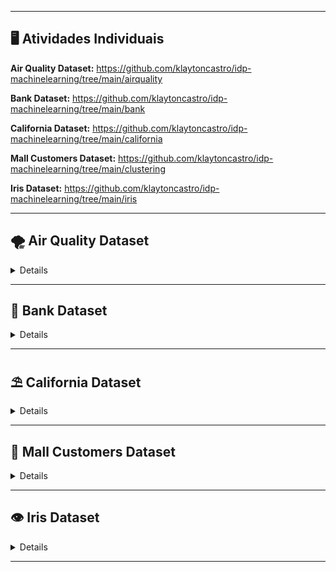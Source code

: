 
---

## 🖥 Atividades Individuais

**Air Quality Dataset:**
https://github.com/klaytoncastro/idp-machinelearning/tree/main/airquality

**Bank Dataset:**
https://github.com/klaytoncastro/idp-machinelearning/tree/main/bank

**California Dataset:**
https://github.com/klaytoncastro/idp-machinelearning/tree/main/california

**Mall Customers Dataset:**
https://github.com/klaytoncastro/idp-machinelearning/tree/main/clustering

**Iris Dataset:**
https://github.com/klaytoncastro/idp-machinelearning/tree/main/iris

---

## 🌪️ Air Quality Dataset

<details>

# Análise do Air Quality Dataset

Este repositório contém um notebook em Python com a análise exploratória de dados e aplicação de técnicas de Machine Learning no **Air Quality Dataset**, como parte das atividades práticas de aprendizado.

## Estrutura do Repositório

- **`Airquality_Felipe_Barroso.ipynb`**: Notebook principal contendo todas as etapas do projeto.
- **`AirQualityUCI.csv`**: Arquivo com os dados originais utilizados no projeto.

## Objetivo

O objetivo principal deste projeto foi analisar a qualidade do ar com base em medições de gases e variáveis climáticas, além de criar modelos preditivos para estimar concentrações de CO no ar.

## Etapas Realizadas

1. **Carregamento e Limpeza de Dados**
   - Importação do dataset em formato CSV.
   - Tratamento de valores ausentes preenchendo com a mediana.
   - Remoção de colunas irrelevantes ou não numéricas.

2. **Análise Exploratória de Dados (EDA)**
   - Geração de estatísticas descritivas.
   - Visualizações gráficas das distribuições das variáveis.
   - Matriz de correlação para identificar relações entre variáveis.

3. **Pré-processamento**
   - Seleção de variáveis independentes (features) e dependente (target).
   - Divisão do dataset em conjuntos de treino e teste.

4. **Modelagem de Machine Learning**
   - Treinamento de um modelo de Random Forest para prever concentrações de CO.
   - Avaliação do modelo com métricas:
     - Mean Squared Error (MSE)
     - R-squared (R²)

5. **Resultados**
   - Comparação entre os valores reais e previstos para avaliar a eficácia do modelo.

6. **Conclusões**
   - O modelo conseguiu capturar padrões relevantes no dataset, apresentando um desempenho satisfatório para predição de CO.

## Ferramentas Utilizadas

- **Linguagem**: Python
- **Bibliotecas**:
  - `pandas`
  - `numpy`
  - `matplotlib`
  - `seaborn`
  - `scikit-learn`

## Observações

- Certifique-se de que o arquivo `AirQualityUCI.csv` esteja no mesmo diretório do notebook ao executá-lo.

</details>

---

## 🏦 Bank Dataset

<details>

# Análise do Bank Dataset

Este repositório contém um notebook em Python com a análise exploratória de dados e aplicação de técnicas de Machine Learning no **Bank Dataset**, parte das atividades práticas do curso de Machine Learning.

## Estrutura do Repositório

- **`Bank_Dataset_Felipe_Barroso.ipynb`**: Notebook principal contendo todas as etapas do projeto.
- **`Bank_Data.csv`**: Arquivo com os dados originais utilizados no projeto.

## Objetivo

O objetivo principal deste projeto foi analisar os dados de uma campanha de marketing de uma instituição bancária e criar modelos preditivos para estimar a probabilidade de um cliente aceitar um produto bancário (como um depósito a prazo fixo).

## Etapas Realizadas

1. **Carregamento dos Dados**
   - Importação do arquivo `Bank_Data.csv` para o ambiente de trabalho.
   - Inspeção inicial dos dados para compreender suas variáveis e estrutura.

2. **Análise Exploratória de Dados (EDA)**
   - Estatísticas descritivas das variáveis.
   - Visualizações gráficas para identificar padrões e relações entre os dados.
   - Tratamento de dados ausentes e outliers.

3. **Pré-processamento**
   - Conversão de variáveis categóricas para representações numéricas.
   - Normalização de variáveis para uso em modelos de aprendizado de máquina.
   - Divisão dos dados em conjuntos de treinamento e teste.

4. **Modelagem**
   - Treinamento de diferentes algoritmos de classificação:
     - Regressão Logística
     - Árvore de Decisão
     - Random Forest
   - Avaliação de desempenho dos modelos utilizando métricas como:
     - Acurácia
     - Precisão
     - Recall
     - F1-score

5. **Resultados**
   - Comparação entre os modelos com base nas métricas de avaliação.
   - Identificação do melhor modelo para o problema proposto.

6. **Conclusões**
   - Insights gerados a partir dos dados.
   - Discussão sobre a aplicabilidade do modelo no mundo real.

## Ferramentas Utilizadas

- Python (bibliotecas: pandas, numpy, matplotlib, seaborn, scikit-learn)
- Jupyter Notebook

## Observações

- Certifique-se de que o arquivo `Bank_Data.csv` esteja no mesmo diretório do notebook.

</details>

---

## ⛱️ California Dataset

<details>

# Análise do California Housing Dataset

Este repositório contém um notebook em Python com a análise exploratória, pré-processamento e aplicação de modelos de machine learning no **California Housing Dataset**.

## Estrutura do Repositório

- **`california_housing_analysis.ipynb`**: Notebook contendo a análise completa e modelagem dos dados.
- **`california_housing.csv`**: Arquivo com os dados originais utilizados no projeto.

## Objetivo

O objetivo principal deste projeto foi prever o valor médio de casas em diferentes regiões da Califórnia, utilizando variáveis como idade média das casas, número médio de quartos, ocupação média, latitude, longitude, entre outras.

## Etapas do Projeto

### 1. Análise Exploratória de Dados (EDA)
- **Distribuição das Variáveis**: Analisamos as distribuições das variáveis para identificar outliers e entender características gerais do conjunto de dados.
- **Correlação**: Exploramos as correlações entre as variáveis preditoras e a variável alvo (`MedHouseVal`).
- **Gráficos**:
  - Histogramas para distribuição de variáveis.
  - Matriz de correlação para identificar relações entre as variáveis.

### 2. Pré-processamento de Dados
- **Tratamento de Valores Ausentes**: Identificação e tratamento de valores ausentes (se aplicável).
- **Normalização**: Variáveis foram normalizadas com `StandardScaler` para garantir que todas as variáveis estivessem na mesma escala.
- **Divisão dos Dados**: O dataset foi dividido em conjuntos de treino (80%) e teste (20%) para validação dos modelos.

### 3. Modelagem
Foram aplicados e avaliados diferentes algoritmos de regressão para prever o valor médio das casas:
- **Regressão Linear**: Modelo básico para estabelecer uma linha de base.
- **Árvore de Decisão**: Modelo não linear para capturar interações complexas.
- **Random Forest**: Modelo de ensemble para melhorar a performance e reduzir overfitting.
- **SVR (Support Vector Regressor)**: Modelo de regressão baseado no algoritmo SVM.
- **Gradient Boosting Machines**: Implementação com `GradientBoostingRegressor`.

### 4. Avaliação e Interpretação
- **Métricas de Avaliação**:
  - **MAE (Mean Absolute Error)**: Erro médio absoluto.
  - **MSE (Mean Squared Error)**: Erro quadrático médio.
  - **R² (Coeficiente de Determinação)**: Mede a proporção da variância explicada pelo modelo.
- **Gráficos de Valores Reais x Preditos**:
  - Para cada modelo, geramos gráficos de dispersão comparando os valores reais e os previstos.

## Ferramentas Utilizadas

- **Linguagem**: Python
- **Bibliotecas**:
  - `pandas`
  - `numpy`
  - `matplotlib`
  - `seaborn`
  - `scikit-learn`

## Resultados

- **Modelos Avaliados**:
  - Regressão Linear apresentou bom desempenho como modelo inicial.
  - Random Forest e Gradient Boosting Machines se destacaram pelo melhor equilíbrio entre bias e variância.
- **Insights**:
  - Variáveis como `MedInc` (Renda Média) mostraram forte correlação com o valor médio das casas.
  - Modelos ensemble como Random Forest e Gradient Boosting são mais adequados para capturar padrões complexos.

</details>

---

## 🏢 Mall Customers Dataset

<details>

# Análise do Mall Customers Dataset

Este repositório contém um notebook em Python com a análise exploratória, pré-processamento e aplicação de algoritmos de clustering no **Mall Customers Dataset**.

## Estrutura do Repositório

- **`mall_customers_analysis.ipynb`**: Notebook contendo a análise completa e modelagem dos dados.
- **`mall_customers.csv`**: Arquivo com os dados originais utilizados no projeto.

## Objetivo

O objetivo principal deste projeto foi agrupar clientes em clusters com base em suas características de renda anual e pontuação de gastos, utilizando técnicas de clustering.

## Etapas do Projeto

### 1. Análise Exploratória de Dados (EDA)
- **Distribuição das Variáveis**:
  - Foram analisadas distribuições das variáveis `Age`, `Annual Income (k$)` e `Spending Score (1-100)` para identificar padrões e possíveis outliers.
- **Gráficos**:
  - Histogramas foram criados para visualizar a distribuição de cada variável.

### 2. Pré-processamento
- **Seleção de Variáveis**: As variáveis `Annual Income (k$)` e `Spending Score (1-100)` foram escolhidas para a modelagem de clustering.
- **Normalização**: Os dados foram normalizados usando `StandardScaler` para garantir que as variáveis estivessem na mesma escala.

### 3. Modelagem com Clustering
- **K-Means**:
  - O método Elbow foi utilizado para determinar o número ideal de clusters (5 clusters foram selecionados).
  - Clientes foram agrupados em clusters com base em sua similaridade.
  - Avaliação do modelo foi feita com o Silhouette Score.
- **DBSCAN (opcional)**:
  - Foi aplicada uma análise complementar com DBSCAN para identificar clusters baseados em densidade.

### 4. Visualização dos Clusters
- Gráficos de dispersão foram gerados para visualizar os clusters com base nas variáveis `Annual Income (k$)` e `Spending Score (1-100)`.

## Ferramentas Utilizadas

- **Linguagem**: Python
- **Bibliotecas**:
  - `pandas`
  - `numpy`
  - `matplotlib`
  - `seaborn`
  - `sklearn`

## Resultados

- **Clusters Identificados**:
  - K-Means agrupou clientes em 5 clusters distintos, com base em renda anual e comportamento de gastos.
  - DBSCAN identificou clusters alternativos baseados em densidade (opcional).
- **Insights**:
  - Clientes com renda alta e alta pontuação de gastos foram agrupados em clusters específicos, destacando consumidores de alto valor.
  - O Silhouette Score confirmou a qualidade dos clusters gerados pelo K-Means.

</details>

---

## 👁️ Iris Dataset

<details>

# Análise do Iris Dataset

Este repositório contém um notebook em Python com a análise exploratória, pré-processamento e aplicação de algoritmos de classificação no **Iris Dataset**.

## Estrutura do Repositório

- **`iris_analysis.ipynb`**: Notebook contendo a análise completa e modelagem dos dados.
- **`iris.csv`**: Arquivo com os dados originais utilizados no projeto.

## Objetivo

O objetivo principal deste projeto foi classificar as espécies de flores (Setosa, Versicolor e Virginica) com base em características como comprimento e largura de sépalas e pétalas.

## Etapas do Projeto

### 1. Análise Exploratória de Dados (EDA)
- **Estatísticas Descritivas**: Resumo das distribuições das variáveis.
- **Relações entre Variáveis**:
  - Gráficos de dispersão para identificar padrões nas variáveis.
  - Matriz de correlação para avaliar relações entre variáveis numéricas.

### 2. Pré-processamento
- **Separação de Variáveis**: As variáveis preditoras (`sepal_length`, `sepal_width`, `petal_length`, `petal_width`) foram separadas da variável alvo (`species`).
- **Normalização**: As variáveis preditoras foram normalizadas para melhorar o desempenho dos modelos.
- **Divisão dos Dados**: O dataset foi dividido em conjuntos de treino (80%) e teste (20%) para validação dos modelos.

### 3. Modelagem com Algoritmos de Classificação
Foram aplicados e avaliados os seguintes algoritmos de classificação:
- **K-Nearest Neighbors (KNN)**:
  - Classifica os dados com base nos vizinhos mais próximos.
- **Decision Tree**:
  - Modelo baseado em árvores de decisão para regras interpretáveis.
- **Random Forest**:
  - Combina múltiplas árvores para maior precisão e redução de overfitting.
- **Support Vector Machine (SVM)**:
  - Separa classes com hiperplanos em espaços de alta dimensão.

### 4. Avaliação do Modelo
- **Métricas Utilizadas**:
  - Matriz de Confusão: Mostra os acertos e erros de classificação para cada classe.
  - Relatório de Classificação: Fornece precisão, recall e F1-Score.
  - Acurácia Geral: Mede o percentual de predições corretas.
- **Resultados**:
  - Todos os modelos apresentaram alto desempenho devido à simplicidade do dataset Iris.
  - O modelo Random Forest foi o mais robusto, com a melhor combinação de precisão e recall.

## Ferramentas Utilizadas

- **Linguagem**: Python
- **Bibliotecas**:
  - `pandas`
  - `numpy`
  - `matplotlib`
  - `seaborn`
  - `sklearn`

## Resultados

- **Insights**:
  - As variáveis `petal_length` e `petal_width` têm maior correlação com a classificação das espécies.
  - Modelos como Random Forest e SVM são ideais para lidar com problemas de classificação em datasets simples como o Iris.

</details>

---
